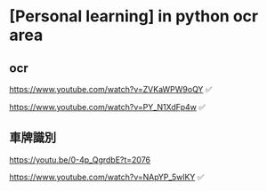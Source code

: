 # [Personal learning] in python ocr area 

## ocr 

https://www.youtube.com/watch?v=ZVKaWPW9oQY ✅ 

https://www.youtube.com/watch?v=PY_N1XdFp4w ✅ 

## 車牌識別

https://youtu.be/0-4p_QgrdbE?t=2076

https://www.youtube.com/watch?v=NApYP_5wlKY ✅


